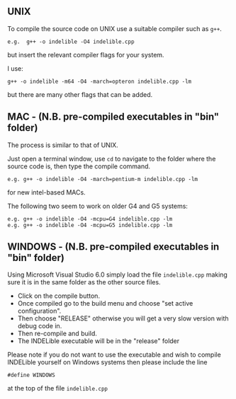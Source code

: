 UNIX
----

To compile the source code on UNIX use a suitable compiler such as `g++`.

```
e.g.  g++ -o indelible -O4 indelible.cpp
```

but insert the relevant compiler flags for your system.

I use:

```
g++ -o indelible -m64 -O4 -march=opteron indelible.cpp -lm
```

but there are many other flags that can be added.


MAC - (N.B. pre-compiled executables in "bin" folder)
-----------------------------------------------------

The process is similar to that of UNIX.  

Just open a terminal window, use `cd` to navigate to the folder where the
source code is, then type the compile command.

```
e.g. g++ -o indelible -O4 -march=pentium-m indelible.cpp -lm
```

for new intel-based MACs.

The following two seem to work on older G4 and G5 systems:

```
e.g. g++ -o indelible -O4 -mcpu=G4 indelible.cpp -lm
e.g. g++ -o indelible -O4 -mcpu=G5 indelible.cpp -lm
```

WINDOWS - (N.B. pre-compiled executables in "bin" folder)
---------------------------------------------------------

Using Microsoft Visual Studio 6.0 simply load the file `indelible.cpp` making
sure it is in the same folder as the other source files.
* Click on the compile button.  
* Once compiled go to the build menu and choose "set active configuration".
* Then choose "RELEASE" otherwise you will get a very slow version with debug code in.
* Then re-compile and build.
* The INDELible executable will be in the "release" folder

Please note if you do not want to use the executable and wish
to compile INDELible yourself on Windows systems then please
include the line

```
#define WINDOWS
```

at the top of the file `indelible.cpp`
